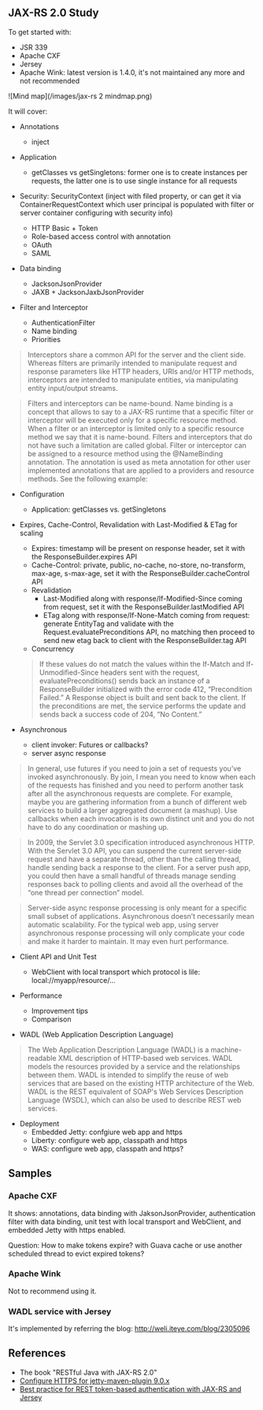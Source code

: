 JAX-RS 2.0 Study
-----------------------

To get started with:

- JSR 339
- Apache CXF
- Jersey
- Apache Wink: latest version is 1.4.0, it's not maintained any more and not recommended

![Mind map](/images/jax-rs 2 mindmap.png)

It will cover:

- Annotations
	- inject	

- Application
	- getClasses vs getSingletons: former one is to create instances per requests, the latter one is to use single instance for all requests

- Security: SecurityContext (inject with filed property, or can get it via ContainerRequestContext which user principal is populated with filter or server container configuring with security info)
	- HTTP Basic + Token
	- Role-based access control with annotation
	- OAuth
	- SAML

- Data binding
	- JacksonJsonProvider
	- JAXB + JacksonJaxbJsonProvider

- Filter and Interceptor
	- AuthenticationFilter
	- Name binding
	- Priorities

> Interceptors share a common API for the server and the client side. Whereas filters are primarily intended to manipulate request and response parameters like HTTP headers, URIs and/or HTTP methods, interceptors are intended to manipulate entities, via manipulating entity input/output streams. 

> Filters and interceptors can be name-bound. Name binding is a concept that allows to say to a JAX-RS runtime that a specific filter or interceptor will be executed only for a specific resource method. When a filter or an interceptor is limited only to a specific resource method we say that it is name-bound. Filters and interceptors that do not have such a limitation are called global. Filter or interceptor can be assigned to a resource method using the @NameBinding annotation. The annotation is used as meta annotation for other user implemented annotations that are applied to a providers and resource methods. See the following example:

- Configuration
	- Application: getClasses vs. getSingletons

- Expires, Cache-Control, Revalidation with Last-Modified & ETag for scaling 
	- Expires: timestamp will be present on response header, set it with the ResponseBuilder.expires API
	- Cache-Control: private, public, no-cache, no-store, no-transform, max-age, s-max-age, set it with the ResponseBuilder.cacheControl API
	- Revalidation
		- Last-Modified along with response/If-Modified-Since coming from request, set it with the ResponseBuilder.lastModified API
		- ETag along with response/If-None-Match coming from request: generate EntityTag and validate with the Request.evaluatePreconditions API, no matching then proceed to send new etag back to client with the ResponseBuilder.tag API
	- Concurrency 
	
	> If these values do not match the values within the If-Match and If-Unmodified-Since headers sent with the request, evaluatePreconditions() sends back an instance of a ResponseBuilder initialized with the error code 412, “Precondition Failed.” A Response object is built and sent back to the client. If the preconditions are met, the service performs the update and sends back a success code of 204, “No Content.”

- Asynchronous 
	- client invoker: Futures or callbacks?	
	- server async response

> In general, use futures if you need to join a set of requests you’ve invoked asynchronously. By join, I mean you need to know when each of the requests has finished and you need to perform another task after all the asynchronous requests are complete. For example, maybe you are gathering information from a bunch of different web services to build a larger aggregated document (a mashup). Use callbacks when each invocation is its own distinct unit and you do not have to do any coordination or mashing up.

> In 2009, the Servlet 3.0 specification introduced asynchronous HTTP. With the Servlet 3.0 API, you can suspend the current server-side request and have a separate thread, other than the calling thread, handle sending back a response to the client. For a server push app, you could then have a small handful of threads manage sending responses back to polling clients and avoid all the overhead of the “one thread per connection” model. 

> Server-side async response processing is only meant for a specific small subset of applications. Asynchronous doesn’t necessarily mean automatic scalability. For the typical web app, using server asynchronous response processing will only complicate your code and make it harder to maintain. It may even hurt performance.

- Client API and Unit Test
	- WebClient with local transport which protocol is lile: local://myapp/resource/...

- Performance
	- Improvement tips
	- Comparison

- WADL (Web Application Description Language)

> The Web Application Description Language (WADL) is a machine-readable XML description of HTTP-based web services. WADL models the resources provided by a service and the relationships between them. WADL is intended to simplify the reuse of web services that are based on the existing HTTP architecture of the Web. WADL is the REST equivalent of SOAP's Web Services Description Language (WSDL), which can also be used to describe REST web services.

- Deployment
	- Embedded Jetty: confgiure web app and https
	- Liberty: configure web app, classpath and https
	- WAS: configure web app, classpath and https?


## Samples

### Apache CXF

It shows: annotations, data binding with JaksonJsonProvider, authentication filter with data binding, unit test with local transport and WebClient, and embedded Jetty with https enabled.

Question: How to make tokens expire? with Guava cache or use another scheduled thread to evict expired tokens?

### Apache Wink

Not to recommend using it.

### WADL service with Jersey

It's implemented by referring the blog: http://weli.iteye.com/blog/2305096

## References

- The book "RESTful Java with JAX-RS 2.0"
- [Configure HTTPS for jetty-maven-plugin 9.0.x](http://juplo.de/configure-https-for-jetty-maven-plugin-9-0-x/)
- [Best practice for REST token-based authentication with JAX-RS and Jersey](http://stackoverflow.com/questions/26777083/best-practice-for-rest-token-based-authentication-with-jax-rs-and-jersey)